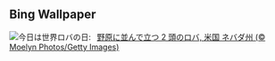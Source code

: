 ## Bing Wallpaper
![](https://www.bing.com/th?id=OHR.RhyoliteDonkeys_JA-JP9115996276_UHD.jpg&w=1000)今日は世界ロバの日:&nbsp;&ensp;[野原に並んで立つ 2 頭のロバ, 米国 ネバダ州 (© Moelyn Photos/Getty Images)](https://www.bing.com/th?id=OHR.RhyoliteDonkeys_JA-JP9115996276_UHD.jpg)
<br><br/>
